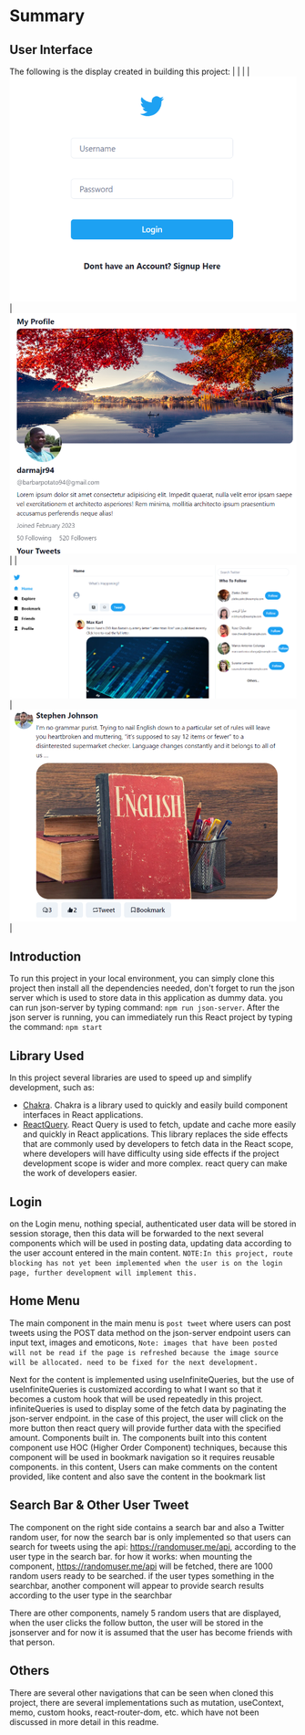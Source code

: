 # Summary
## User Interface
The following is the display created in building this project:
| | | 
|![Alt text](/Images/Login.png)| ![Alt text](/Images/Profile.png)|
|![Alt text](/Images/Main.png)| ![Alt text](/Images/Content.png)|

## Introduction
To run this project in your local environment, you can simply clone this project then install all the dependencies needed, don't forget to run the json server which is used to store data in this application as dummy data. you can run json-server by typing command: `npm run json-server`. After the json server is running, you can immediately run this React project by typing the command: `npm start`

## Library Used
In this project several libraries are used to speed up and simplify development, such as:
- <a href="https://chakra-ui.com/">Chakra</a>. Chakra is a library used to quickly and easily build component interfaces in React applications.
- <a href="https://react-query-v3.tanstack.com/overview">ReactQuery</a>. React Query is used to fetch, update and cache more easily and quickly in React applications. This library replaces the side effects that are commonly used by developers to fetch data in the React scope, where developers will have difficulty using side effects if the project development scope is wider and more complex. react query can make the work of developers easier.

## Login
on the Login menu, nothing special, authenticated user data will be stored in session storage, then this data will be forwarded to the next several components which will be used in posting data, updating data according to the user account entered in the main content. `NOTE:In this project, route blocking has not yet been implemented when the user is on the login page, further development will implement this.`

## Home Menu
The main component in the main menu is `post tweet` where users can post tweets using the POST data method on the json-server endpoint users can input text, images and emoticons, `Note: images that have been posted will not be read if the page is refreshed because the image source will be allocated. need to be fixed for the next development.`

Next for the content is implemented using useInfiniteQueries, but the use of useInfiniteQueries is customized according to what I want so that it becomes a custom hook that will be used repeatedly in this project. infiniteQueries is used to display some of the fetch data by paginating the json-server endpoint. in the case of this project, the user will click on the more button then react query will provide further data with the specified amount. Components built in. The components built into this content component use HOC (Higher Order Component) techniques, because this component will be used in bookmark navigation so it requires reusable components. in this content, Users can make comments on the content provided, like content and also save the content in the bookmark list


## Search Bar & Other User Tweet
The component on the right side contains a search bar and also a Twitter random user, for now the search bar is only implemented so that users can search for tweets using the api: https://randomuser.me/api, according to the user type in the search bar. for how it works: when mounting the component, https://randomuser.me/api will be fetched, there are 1000 random users ready to be searched. if the user types something in the searchbar, another component will appear to provide search results according to the user type in the searchbar

There are other components, namely 5 random users that are displayed, when the user clicks the follow button, the user will be stored in the jsonserver and for now it is assumed that the user has become friends with that person.

## Others
There are several other navigations that can be seen when cloned this project, there are several implementations such as mutation, useContext, memo, custom hooks, react-router-dom, etc. which have not been discussed in more detail in this readme.
